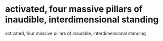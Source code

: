 # activated, four massive pillars of inaudible, interdimensional standing

activated, four massive pillars of inaudible, interdimensional standing